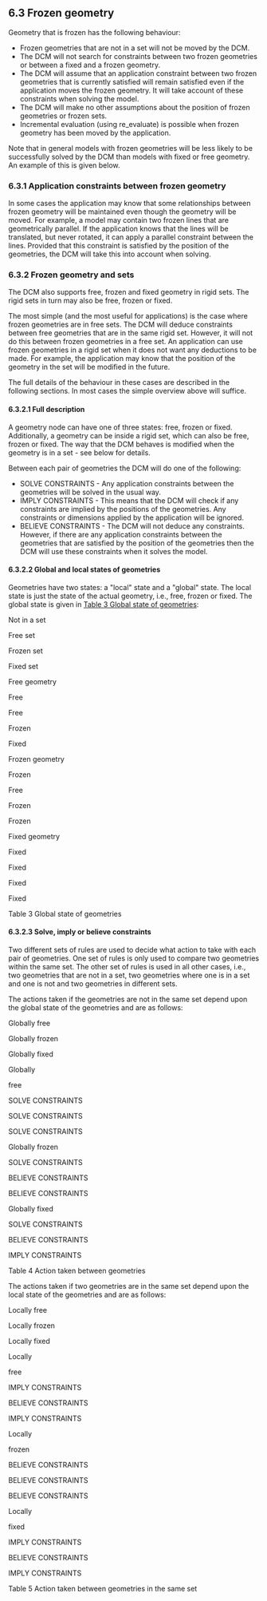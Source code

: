 ## 6.3 Frozen geometry

Geometry that is frozen has the following behaviour:

- Frozen geometries that are not in a set will not be moved by the DCM.
- The DCM will not search for constraints between two frozen geometries or between a fixed and a frozen geometry.
- The DCM will assume that an application constraint between two frozen geometries that is currently satisfied will remain satisfied even if the application moves the frozen geometry. 
It will take account of these constraints when solving the model.
- The DCM will make no other assumptions about the position of frozen geometries or frozen sets.
- Incremental evaluation (using re\_evaluate) is possible when frozen geometry has been moved by the application.

Note that in general models with frozen geometries will be less likely to be successfully solved by the DCM than models with fixed or free geometry. 
An example of this is given below.

### 6.3.1 Application constraints between frozen geometry

In some cases the application may know that some relationships between frozen geometry will be maintained even though the geometry will be moved. 
For example, a model may contain two frozen lines that are geometrically parallel. 
If the application knows that the lines will be translated, but never rotated, it can apply a parallel constraint between the lines. 
Provided that this constraint is satisfied by the position of the geometries, the DCM will take this into account when solving.

### 6.3.2 Frozen geometry and sets

The DCM also supports free, frozen and fixed geometry in rigid sets. 
The rigid sets in turn may also be free, frozen or fixed.

The most simple (and the most useful for applications) is the case where frozen geometries are in free sets. 
The DCM will deduce constraints between free geometries that are in the same rigid set. 
However, it will not do this between frozen geometries in a free set. 
An application can use frozen geometries in a rigid set when it does not want any deductions to be made. 
For example, the application may know that the position of the geometry in the set will be modified in the future.

The full details of the behaviour in these cases are described in the following sections. 
In most cases the simple overview above will suffice.

#### 6.3.2.1 Full description

A geometry node can have one of three states: free, frozen or fixed. 
Additionally, a geometry can be inside a rigid set, which can also be free, frozen or fixed. 
The way that the DCM behaves is modified when the geometry is in a set - see below for details.

Between each pair of geometries the DCM will do one of the following:

- SOLVE CONSTRAINTS - Any application constraints between the geometries will be solved in the usual way.
- IMPLY CONSTRAINTS - This means that the DCM will check if any constraints are implied by the positions of the geometries. 
Any constraints or dimensions applied by the application will be ignored.
- BELIEVE CONSTRAINTS - The DCM will not deduce any constraints. 
However, if there are any application constraints between the geometries that are satisfied by the position of the geometries then the DCM will use these constraints when it solves the model.

#### 6.3.2.2 Global and local states of geometries

Geometries have two states: a "local" state and a "global" state. 
The local state is just the state of the actual geometry, i.e., free, frozen or fixed. 
The global state is given in [Table 3 Global state of geometries](#_Ref420912623):

Not in a set

Free set

Frozen set

Fixed set

Free geometry

Free

Free

Frozen

Fixed

Frozen geometry

Frozen

Free

Frozen

Frozen

Fixed geometry

Fixed

Fixed

Fixed

Fixed

Table 3 Global state of geometries

#### 6.3.2.3 Solve, imply or believe constraints

Two different sets of rules are used to decide what action to take with each pair of geometries. 
One set of rules is only used to compare two geometries within the same set. 
The other set of rules is used in all other cases, i.e., two geometries that are not in a set, two geometries where one is in a set and one is not and two geometries in different sets.

The actions taken if the geometries are not in the same set depend upon the global state of the geometries and are as follows:

Globally free

Globally frozen

Globally fixed

Globally

free

SOLVE CONSTRAINTS

SOLVE CONSTRAINTS

SOLVE CONSTRAINTS

Globally frozen

SOLVE CONSTRAINTS

BELIEVE CONSTRAINTS

BELIEVE CONSTRAINTS

Globally fixed

SOLVE CONSTRAINTS

BELIEVE CONSTRAINTS

IMPLY CONSTRAINTS

Table 4 Action taken between geometries

The actions taken if two geometries are in the same set depend upon the local state of the geometries and are as follows:

Locally free

Locally frozen

Locally fixed

Locally

free

IMPLY CONSTRAINTS

BELIEVE CONSTRAINTS

IMPLY CONSTRAINTS

Locally

frozen

BELIEVE CONSTRAINTS

BELIEVE CONSTRAINTS

BELIEVE CONSTRAINTS

Locally

fixed

IMPLY CONSTRAINTS

BELIEVE CONSTRAINTS

IMPLY CONSTRAINTS

Table 5 Action taken between geometries in the same set

